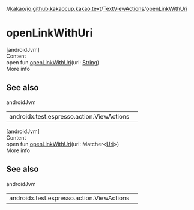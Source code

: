 //[kakao](../../../index.md)/[io.github.kakaocup.kakao.text](../index.md)/[TextViewActions](index.md)/[openLinkWithUri](open-link-with-uri.md)



# openLinkWithUri  
[androidJvm]  
Content  
open fun [openLinkWithUri](open-link-with-uri.md)(uri: [String](https://kotlinlang.org/api/latest/jvm/stdlib/kotlin/-string/index.html))  
More info  


## See also  
  
androidJvm  
  
| | |
|---|---|
| <a name="io.github.kakaocup.kakao.text/TextViewActions/openLinkWithUri/#kotlin.String/PointingToDeclaration/"></a>androidx.test.espresso.action.ViewActions| <a name="io.github.kakaocup.kakao.text/TextViewActions/openLinkWithUri/#kotlin.String/PointingToDeclaration/"></a>|
  
  


[androidJvm]  
Content  
open fun [openLinkWithUri](open-link-with-uri.md)(uri: Matcher<[Uri](https://developer.android.com/reference/kotlin/android/net/Uri.html)>)  
More info  


## See also  
  
androidJvm  
  
| | |
|---|---|
| <a name="io.github.kakaocup.kakao.text/TextViewActions/openLinkWithUri/#org.hamcrest.Matcher[android.net.Uri]/PointingToDeclaration/"></a>androidx.test.espresso.action.ViewActions| <a name="io.github.kakaocup.kakao.text/TextViewActions/openLinkWithUri/#org.hamcrest.Matcher[android.net.Uri]/PointingToDeclaration/"></a>|
  
  



